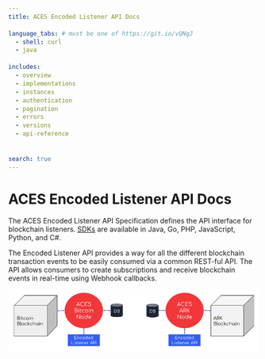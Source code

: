 ```yaml
---
title: ACES Encoded Listener API Docs

language_tabs: # must be one of https://git.io/vQNgJ
  - shell: curl
  - java

includes:
  - overview
  - implementations
  - instances
  - authentication
  - pagination
  - errors
  - versions
  - api-reference
  

search: true
---
```


# ACES Encoded Listener API Docs


The ACES Encoded Listener API Specification defines the API interface for blockchain listeners. 
[SDKs](https://github.com/ark-aces/aces-encoded-listener-api#sdks)
are available in Java, Go, PHP, JavaScript, Python, and C#.

The Encoded Listener API provides a way for all the different blockchain transaction events to
 be easily consumed via a common REST-ful API. The API allows consumers to create subscriptions 
 and receive blockchain events in real-time using Webhook callbacks.

<img src="images/figures/encoded-listeners.png" alt="Encoded Listener Figure" />

